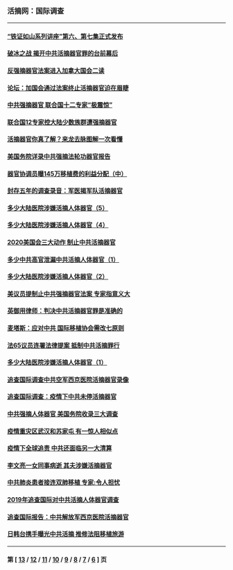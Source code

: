### 活摘网：国际调查
---
#### [“铁证如山系列讲座”第六、第七集正式发布](../../pages/nf5947/n13106287.md?08130430) 
#### [破冰之战 揭开中共活摘器官罪的台前幕后](../../pages/nf5947/n13082457.md?08130430) 
#### [反强摘器官法案进入加拿大国会二读](../../pages/nf5947/n13033450.md?08130430) 
#### [论坛：加国会通过法案终止活摘器官迫在眉睫](../../pages/nf5947/n13029839.md?08130430) 
#### [中共强摘器官 联合国十二专家“极震惊”](../../pages/nf5947/n13024313.md?08130430) 
#### [联合国12专家控大陆少数族群遭强摘器官](../../pages/nf5947/n13023877.md?08130430) 
#### [活摘器官你真了解？来龙去脉图解一次看懂](../../pages/nf5947/n13013820.md?08130430) 
#### [美国务院详录中共强摘法轮功器官报告](../../pages/nf5947/n12944519.md?08130430) 
#### [器官协调员曝145万移植费的利益分配（中）](../../pages/nf5947/n12894547.md?08130430) 
#### [封存五年的调查录音：军医揭军队活摘器官](../../pages/nf5947/n12798692.md?08130430) 
#### [多少大陆医院涉嫌活摘人体器官（5）](../../pages/nf5947/n12768383.md?08130430) 
#### [多少大陆医院涉嫌活摘人体器官（4）](../../pages/nf5947/n12664434.md?08130430) 
#### [2020美国会三大动作 制止中共活摘器官](../../pages/nf5947/n12682004.md?08130430) 
#### [多少中共高官泄漏中共活摘人体器官（1）](../../pages/nf5947/n12671234.md?08130430) 
#### [多少大陆医院涉嫌活摘人体器官（2）](../../pages/nf5947/n12655589.md?08130430) 
#### [美议员提制止中共强摘器官法案 专家指意义大](../../pages/nf5947/n12630561.md?08130430) 
#### [英御用律师：判决中共活摘器官罪是准确的](../../pages/nf5947/n12580740.md?08130430) 
#### [麦塔斯：应对中共 国际移植协会需改七原则](../../pages/nf5947/n12514711.md?08130430) 
#### [法65议员连署法律提案 抵制中共活摘罪行](../../pages/nf5947/n12437047.md?08130430) 
#### [多少大陆医院涉嫌活摘人体器官（1）](../../pages/nf5947/n12414284.md?08130430) 
#### [追查国际调查中共空军西京医院活摘器官录像](../../pages/nf5947/n12348837.md?08130430) 
#### [追查国际调查：疫情下中共未停活摘器官](../../pages/nf5947/n12273415.md?08130430) 
#### [中共强摘人体器官 美国务院收录三大调查](../../pages/nf5947/n12181488.md?08130430) 
#### [疫情重灾区武汉和苏家屯 有一惊人相似点](../../pages/nf5947/n12150824.md?08130430) 
#### [疫情下全球追责 中共还面临另一大清算](../../pages/nf5947/n12070397.md?08130430) 
#### [李文亮一女同事病逝 其夫涉嫌活摘器官](../../pages/nf5947/n11957882.md?08130430) 
#### [中共肺炎患者接连双肺移植 专家:令人担忧](../../pages/nf5947/n11945516.md?08130430) 
#### [2019年追查国际对中共活摘人体器官调查](../../pages/nf5947/n11917733.md?08130430) 
#### [追查国际报告：中共解放军西京医院活摘器官](../../pages/nf5947/n11838359.md?08130430) 
#### [日韩台携手曝光中共活摘 推修法阻移植旅游](../../pages/nf5947/n11712046.md?08130430) 

---
#### 第 [ [13](./13.md?08130430) / [12](./12.md?08130430) / [11](./11.md?08130430) / [10](./10.md?08130430) / [9](./9.md?08130430) / [8](./8.md?08130430) / [7](./7.md?08130430) / [6](./6.md?08130430) ] 页
